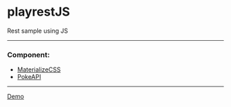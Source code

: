 # playrestJS


Rest sample using JS

---
### Component:  
* [MaterializeCSS](http://materializecss.com/grid.html)
* [PokeAPI](https://pokeapi.co/)
---

[Demo](https://backgroundapps.github.io/playrestJS/)
